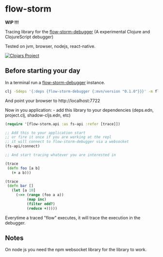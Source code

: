 # flow-storm

**WIP !!!**

Tracing library for the [flow-storm-debugger](https://github.com/jpmonettas/flow-storm-debugger) (A experimental Clojure and ClojureScript debugger)

Tested on jvm, browser, nodejs, react-native.

[![Clojars Project](https://img.shields.io/clojars/v/flow-storm.svg)](https://clojars.org/flow-storm)

## Before starting your day

In a terminal run a [flow-storm-debugger](https://github.com/jpmonettas/flow-storm-debugger) instance.

```bash
clj -Sdeps '{:deps {flow-storm-debugger {:mvn/version "0.1.0"}}}' -m flow-storm-debugger.server
```
And point your browser to http://localhost:7722

Now in you application:
    - add this library to your dependencies (deps.edn, project.clj, shadow-cljs.edn, etc)

```clojure
(require '[flow-storm.api :as fs-api :refer [trace]])

;; Add this to your application start
;; or fire it once if you are working at the repl
;; it will connect to flow-storm-debugger via a websocket
(fs-api/connect)

;; And start tracing whatever you are interested in

(trace
 (defn foo [a b]
   (+ a b)))

(trace
 (defn bar []
   (let [a 10]
     (->> (range (foo a a))
          (map inc)
          (filter odd?)
          (reduce +)))))

```

Everytime a traced "flow" executes, it will trace the execution in the debugger.

## Notes

On node js you need the npm websocket library for the library to work.
